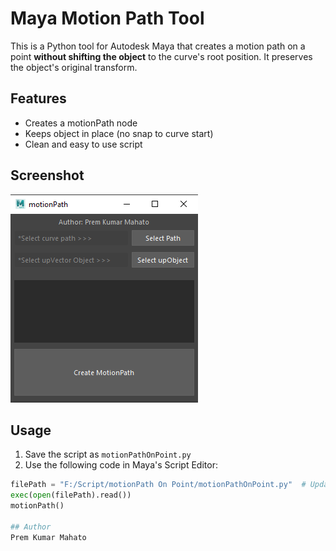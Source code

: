 # Maya Motion Path Tool

This is a Python tool for Autodesk Maya that creates a motion path on a point **without shifting the object** to the curve's root position. It preserves the object's original transform.

## Features

- Creates a motionPath node
- Keeps object in place (no snap to curve start)
- Clean and easy to use script

## Screenshot

![Tool Demo](screenshot.png)

## Usage

1. Save the script as `motionPathOnPoint.py`
2. Use the following code in Maya's Script Editor:

```python
filePath = "F:/Script/motionPath On Point/motionPathOnPoint.py"  # Update path as needed
exec(open(filePath).read())
motionPath()

## Author
Prem Kumar Mahato